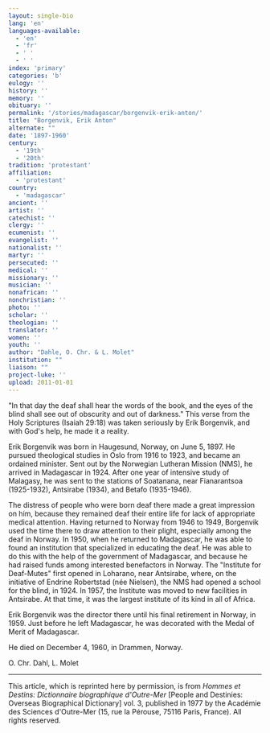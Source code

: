 ```yaml
---
layout: single-bio
lang: 'en'
languages-available:
  - 'en'
  - 'fr'
  - ' '
  - ' '
index: 'primary'
categories: 'b'
eulogy: ''
history: ''
memory: ''
obituary: ''
permalink: '/stories/madagascar/borgenvik-erik-anton/'
title: "Borgenvik, Erik Anton"
alternate: ""
date: '1897-1960'
century:
  - '19th'
  - '20th'
tradition: 'protestant'
affiliation:
  - 'protestant'
country:
  - 'madagascar'
ancient: ''
artist: ''
catechist: ''
clergy: ''
ecumenist: ''
evangelist: ''
nationalist: ''
martyr: ''
persecuted: ''
medical: ''
missionary: ''
musician: ''
nonafrican: ''
nonchristian: ''
photo: ''
scholar: ''
theologian: ''
translator: ''
women: ''
youth: ''
author: "Dahle, O. Chr. & L. Molet"
institution: ""
liaison: ""
project-luke: ''
upload: 2011-01-01
---
```




"In that day the deaf shall hear the words of the book, and the eyes of the blind shall see out of obscurity and out of darkness." This verse from the Holy Scriptures (Isaiah 29:18) was taken seriously by Erik Borgenvik, and with God's help, he made it a reality.

Erik Borgenvik was born in Haugesund, Norway, on June 5, 1897. He pursued theological studies in Oslo from 1916 to 1923, and became an ordained minister. Sent out by the Norwegian Lutheran Mission (NMS), he arrived in Madagascar in 1924. After one year of intensive study of Malagasy, he was sent to the stations of Soatanana, near Fianarantsoa (1925-1932), Antsirabe (1934), and Betafo (1935-1946).

The distress of people who were born deaf there made a great impression on him, because they remained deaf their entire life for lack of appropriate medical attention. Having returned to Norway from 1946 to 1949, Borgenvik used the time there to draw attention to their plight, especially among the deaf in Norway. In 1950, when he returned to Madagascar, he was able to found an institution that specialized in educating the deaf. He was able to do this with the help of the government of Madagascar, and because he had raised funds among interested benefactors in Norway. The "Institute for Deaf-Mutes" first opened in Loharano, near Antsirabe, where, on the initiative of Endrine Robertstad (née Nielsen), the NMS had opened a school for the blind, in 1924. In 1957, the Institute was moved to new facilities in Antsirabe. At that time, it was the largest institute of its kind in all of Africa.

Erik Borgenvik was the director there until his final retirement in Norway, in 1959. Just before he left Madagascar, he was decorated with the Medal of Merit of Madagascar.

He died on December 4, 1960, in Drammen, Norway.

O. Chr. Dahl, L. Molet

---

This article, which is reprinted here by permission, is from *Hommes et Destins: Dictionnaire biographique d'Outre-Mer* [People and Destinies: Overseas Biographical Dictionary] vol. 3, published in 1977 by the Académie des Sciences d'Outre-Mer (15, rue la Pérouse, 75116 Paris, France). All rights reserved.